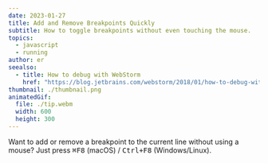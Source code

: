 ```yaml
---
date: 2023-01-27
title: Add and Remove Breakpoints Quickly
subtitle: How to toggle breakpoints without even touching the mouse.
topics:
  - javascript
  - running
author: er
seealso:
  - title: How to debug with WebStorm
    href: "https://blog.jetbrains.com/webstorm/2018/01/how-to-debug-with-webstorm/"
thumbnail: ./thumbnail.png
animatedGif:
  file: ./tip.webm
  width: 600
  height: 300
---
```


Want to add or remove a breakpoint to the current line without using a mouse?
Just press <kbd>⌘F8</kbd> (macOS) / <kbd>Ctrl+F8</kbd> (Windows/Linux).
